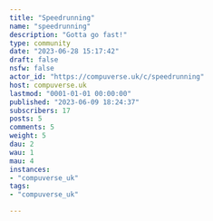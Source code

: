 ```yaml
---
title: "Speedrunning" 
name: "speedrunning"
description: "Gotta go fast!"
type: community
date: "2023-06-28 15:17:42"
draft: false
nsfw: false
actor_id: "https://compuverse.uk/c/speedrunning"
host: compuverse.uk
lastmod: "0001-01-01 00:00:00"
published: "2023-06-09 18:24:37"
subscribers: 17
posts: 5
comments: 5
weight: 5
dau: 2
wau: 1
mau: 4
instances:
- "compuverse_uk"
tags: 
- "compuverse_uk"

---
```

